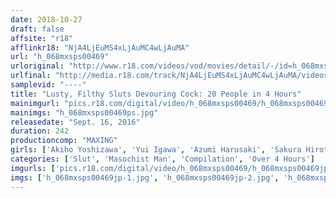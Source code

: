 ```yaml
---
date: 2018-10-27
draft: false
affsite: "r18"
afflinkr18: "NjA4LjEuMS4xLjAuMC4wLjAuMA"
url: "h_068mxsps00469"
urloriginal: "http://www.r18.com/videos/vod/movies/detail/-/id=h_068mxsps00469"
urlfinal: "http://media.r18.com/track/NjA4LjEuMS4xLjAuMC4wLjAuMA/videos/vod/movies/detail/-/id=h_068mxsps00469"
samplevid: "----"
title: "Lusty, Filthy Sluts Devouring Cock: 20 People in 4 Hours"
mainimgurl: "pics.r18.com/digital/video/h_068mxsps00469/h_068mxsps00469ps.jpg"
mainimgs: "h_068mxsps00469ps.jpg"
releasedate: "Sept. 16, 2016"
duration: 242
productioncomp: "MAXING"
girls: ['Akiho Yoshizawa', 'Yui Igawa', 'Azumi Harusaki', 'Sakura Hirota', 'Risa Tsukino', 'Miyuki Yokoyama', 'Ren Hido', 'Mirei Yokoyama', 'Yuzuka Kinoshita', 'Arisu Ozawa']
categories: ['Slut', 'Masochist Man', 'Compilation', 'Over 4 Hours']
imgurls: ['pics.r18.com/digital/video/h_068mxsps00469/h_068mxsps00469jp-1.jpg', 'pics.r18.com/digital/video/h_068mxsps00469/h_068mxsps00469jp-2.jpg', 'pics.r18.com/digital/video/h_068mxsps00469/h_068mxsps00469jp-3.jpg', 'pics.r18.com/digital/video/h_068mxsps00469/h_068mxsps00469jp-4.jpg', 'pics.r18.com/digital/video/h_068mxsps00469/h_068mxsps00469jp-5.jpg', 'pics.r18.com/digital/video/h_068mxsps00469/h_068mxsps00469jp-6.jpg', 'pics.r18.com/digital/video/h_068mxsps00469/h_068mxsps00469jp-7.jpg', 'pics.r18.com/digital/video/h_068mxsps00469/h_068mxsps00469jp-8.jpg', 'pics.r18.com/digital/video/h_068mxsps00469/h_068mxsps00469jp-9.jpg', 'pics.r18.com/digital/video/h_068mxsps00469/h_068mxsps00469jp-10.jpg', 'pics.r18.com/digital/video/h_068mxsps00469/h_068mxsps00469jp-11.jpg', 'pics.r18.com/digital/video/h_068mxsps00469/h_068mxsps00469jp-12.jpg', 'pics.r18.com/digital/video/h_068mxsps00469/h_068mxsps00469jp-13.jpg', 'pics.r18.com/digital/video/h_068mxsps00469/h_068mxsps00469jp-14.jpg', 'pics.r18.com/digital/video/h_068mxsps00469/h_068mxsps00469jp-15.jpg', 'pics.r18.com/digital/video/h_068mxsps00469/h_068mxsps00469jp-16.jpg', 'pics.r18.com/digital/video/h_068mxsps00469/h_068mxsps00469jp-17.jpg', 'pics.r18.com/digital/video/h_068mxsps00469/h_068mxsps00469jp-18.jpg', 'pics.r18.com/digital/video/h_068mxsps00469/h_068mxsps00469jp-19.jpg', 'pics.r18.com/digital/video/h_068mxsps00469/h_068mxsps00469jp-20.jpg']
imgs: ['h_068mxsps00469jp-1.jpg', 'h_068mxsps00469jp-2.jpg', 'h_068mxsps00469jp-3.jpg', 'h_068mxsps00469jp-4.jpg', 'h_068mxsps00469jp-5.jpg', 'h_068mxsps00469jp-6.jpg', 'h_068mxsps00469jp-7.jpg', 'h_068mxsps00469jp-8.jpg', 'h_068mxsps00469jp-9.jpg', 'h_068mxsps00469jp-10.jpg', 'h_068mxsps00469jp-11.jpg', 'h_068mxsps00469jp-12.jpg', 'h_068mxsps00469jp-13.jpg', 'h_068mxsps00469jp-14.jpg', 'h_068mxsps00469jp-15.jpg', 'h_068mxsps00469jp-16.jpg', 'h_068mxsps00469jp-17.jpg', 'h_068mxsps00469jp-18.jpg', 'h_068mxsps00469jp-19.jpg', 'h_068mxsps00469jp-20.jpg']
---
```


